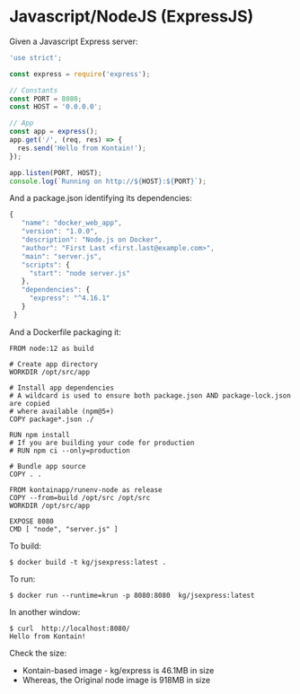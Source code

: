 # Javascript/NodeJS (ExpressJS)

Given a Javascript Express server:

```javascript
'use strict';

const express = require('express');

// Constants
const PORT = 8080;
const HOST = '0.0.0.0';

// App
const app = express();
app.get('/', (req, res) => {
  res.send('Hello from Kontain!');
});

app.listen(PORT, HOST);
console.log(`Running on http://${HOST}:${PORT}`);
```

And a package.json identifying its dependencies:

```javascript
{
   "name": "docker_web_app",
   "version": "1.0.0",
   "description": "Node.js on Docker",
   "author": "First Last <first.last@example.com>",
   "main": "server.js",
   "scripts": {
     "start": "node server.js"
   },
   "dependencies": {
     "express": "^4.16.1"
   }
 }

```

And a Dockerfile packaging it:

```shell
FROM node:12 as build

# Create app directory
WORKDIR /opt/src/app

# Install app dependencies
# A wildcard is used to ensure both package.json AND package-lock.json are copied
# where available (npm@5+)
COPY package*.json ./

RUN npm install
# If you are building your code for production
# RUN npm ci --only=production

# Bundle app source
COPY . .

FROM kontainapp/runenv-node as release
COPY --from=build /opt/src /opt/src
WORKDIR /opt/src/app

EXPOSE 8080
CMD [ "node", "server.js" ]
```

To build:

```
$ docker build -t kg/jsexpress:latest .

```

To run:
```
$ docker run --runtime=krun -p 8080:8080  kg/jsexpress:latest
```

In another window:
```
$ curl  http://localhost:8080/
Hello from Kontain!
```

Check the size:

- Kontain-based image - kg/express is 46.1MB in size
- Whereas, the Original node image is 918MB in size
